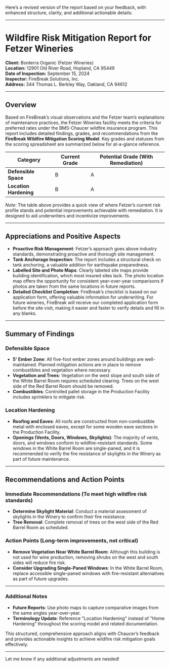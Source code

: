 Here’s a revised version of the report based on your feedback, with enhanced structure, clarity, and additional actionable details:

---

# **Wildfire Risk Mitigation Report for Fetzer Wineries**

**Client:** Bonterra Organic (Fetzer Wineries)  
**Location:** 12901 Old River Road, Hopland, CA 95449  
**Date of Inspection:** September 15, 2024  
**Inspector:** FireBreak Solutions, Inc.  
**Address:** 344 Thomas L. Berkley Way, Oakland, CA 94612  

---

## **Overview**

Based on FireBreak’s visual observations and the Fetzer team’s explanations of maintenance practices, the Fetzer Wineries facility meets the criteria for preferred rates under the BMS-Chaucer wildfire insurance program. This report includes detailed findings, grades, and recommendations from the **FireBreak Wildfire Mitigation Scoring Model**. Key grades and statuses from the scoring spreadsheet are summarized below for at-a-glance reference.

| Category              | Current Grade | Potential Grade (With Remediation) |
|-----------------------|---------------|------------------------------------|
| **Defensible Space**  | B             | A                                  |
| **Location Hardening**| B             | A                                  |

*Note*: The table above provides a quick view of where Fetzer’s current risk profile stands and potential improvements achievable with remediation. It is designed to aid underwriters and incentivize improvements.

---

## **Appreciations and Positive Aspects**

- **Proactive Risk Management**: Fetzer’s approach goes above industry standards, demonstrating proactive and thorough site management.
- **Tank Anchorage Inspection**: The report includes a structural check on tank anchoring, a valuable addition for earthquake preparedness.
- **Labelled Site and Photo Maps**: Clearly labeled site maps provide building identification, which most insured sites lack. The photo location map offers the opportunity for consistent year-over-year comparisons if photos are taken from the same locations in future reports.
- **Detailed Checklist Completion**: FireBreak’s checklist is based on our application form, offering valuable information for underwriting. For future wineries, FireBreak will receive our completed application form before the site visit, making it easier and faster to verify details and fill in any blanks.

---

## **Summary of Findings**

### Defensible Space
- **5' Ember Zone**: All five-foot ember zones around buildings are well-maintained. Planned mitigation actions are in place to remove combustibles and vegetation where necessary.
- **Vegetation and Trees**: Vegetation on the west slope and south side of the White Barrel Room requires scheduled clearing. Trees on the west side of the Red Barrel Room should be removed.
- **Combustibles**: Controlled pallet storage in the Production Facility includes sprinklers to mitigate risk.

### Location Hardening
- **Roofing and Eaves**: All roofs are constructed from non-combustible metal with enclosed eaves, except for some wooden eave sections in the Production Facility.
- **Openings (Vents, Doors, Windows, Skylights)**: The majority of vents, doors, and windows conform to wildfire-resistant standards. Some windows in the White Barrel Room are single-paned, and it is recommended to verify the fire resistance of skylights in the Winery as part of future maintenance.

---

## **Recommendations and Action Points**

### **Immediate Recommendations** (To meet high wildfire risk standards)
- **Determine Skylight Material**: Conduct a material assessment of skylights in the Winery to confirm their fire resistance.
- **Tree Removal**: Complete removal of trees on the west side of the Red Barrel Room as scheduled.

### **Action Points** (Long-term improvements, not critical)
- **Remove Vegetation Near White Barrel Room**: Although this building is not used for wine production, removing shrubs on the west and south sides will reduce fire risk.
- **Consider Upgrading Single-Paned Windows**: In the White Barrel Room, replace accessible single-paned windows with fire-resistant alternatives as part of future upgrades.

---

### **Additional Notes**

- **Future Reports**: Use photo maps to capture comparative images from the same angles year-over-year.
- **Terminology Update**: Reference "Location Hardening" instead of "Home Hardening" throughout the scoring model and related documentation.

This structured, comprehensive approach aligns with Chaucer’s feedback and provides actionable insights to achieve wildfire risk mitigation goals effectively. 

--- 

Let me know if any additional adjustments are needed!

